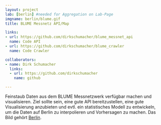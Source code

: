 ```yaml
---
layout: project
lab: [berlin] #needed for Aggregation on Lab-Page
imgname: berlin/blume.gif
title: BLUME Messnetz API/Map

links:
- url: https://github.com/dirkschumacher/blume_messnet_api
  name: Code API
- url: https://github.com/dirkschumacher/blume_crawler
  name: Code Crawler

collaborators:
- name: Dirk Schumacher
  links:
  - url: https://github.com/dirkschumacher
    name: github

---
```


Feinstaub Daten aus dem BLUME Messnetzwerk verfügbar machen und visualisieren.
Ziel sollte sein, eine gute API bereitzustellen, eine gute Visualisierung anzubieten und
evtl. ein statistisches Modell zu entwickeln, um die Daten auf Berlin zu interpolieren und Vorhersagen zu machen.
Das Bild gehört [Berlin](http://www.stadtentwicklung.berlin.de/umwelt/luftqualitaet/de/messnetz/).
